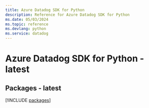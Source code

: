 ```yaml
---
title: Azure Datadog SDK for Python
description: Reference for Azure Datadog SDK for Python
ms.date: 05/03/2024
ms.topic: reference
ms.devlang: python
ms.service: datadog
---
```

# Azure Datadog SDK for Python - latest
## Packages - latest
[!INCLUDE [packages](datadog-index.md)]